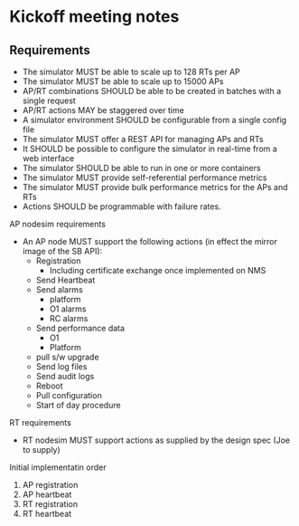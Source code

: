 # Kickoff meeting notes

## Requirements

- The simulator MUST be able to scale up to 128 RTs per AP
- The simulator MUST be able to scale up to 15000 APs
- AP/RT combinations SHOULD be able to be created in batches with a single request
- AP/RT actions MAY be staggered over time
- A simulator environment SHOULD be configurable from a single config file
- The simulator MUST offer a REST API for managing APs and RTs
- It SHOULD be possible to configure the simulator in real-time from a web interface
- The simulator SHOULD be able to run in one or more containers
- The simulator MUST provide self-referential performance metrics
- The simulator MUST provide bulk performance metrics for the APs and RTs
- Actions SHOULD be programmable with failure rates.

AP nodesim requirements

- An AP node MUST support the following actions (in effect the mirror image of the SB API):
  - Registration
    - Including certificate exchange once implemented on NMS
  - Send Heartbeat
  - Send alarms
    - platform
    - O1 alarms
    - RC alarms
  - Send performance data
    - O1
    - Platform
  - pull s/w upgrade
  - Send log files
  - Send audit logs
  - Reboot
  - Pull configuration
  - Start of day procedure

RT requirements

- RT nodesim MUST support actions as supplied by the design spec (Joe to supply)

Initial implementatin order

1. AP registration
2. AP heartbeat
3. RT registration
4. RT heartbeat
